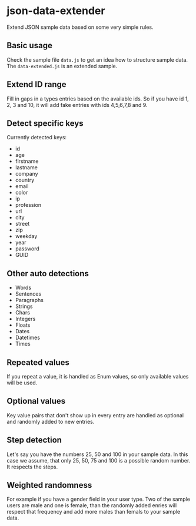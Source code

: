 # json-data-extender
Extend JSON sample data based on some very simple rules.

## Basic usage

Check the sample file `data.js` to get an idea how to structure sample data. The `data-extended.js` is an extended sample.

## Extend ID range

Fill in gaps in a types entries based on the available ids. So if you have id 1, 2, 3 and 10, it will add fake entries with ids 4,5,6,7,8 and 9.

## Detect specific keys

Currently detected keys:

- id
- age
- firstname
- lastname
- company
- country
- email
- color
- ip
- profession
- url
- city
- street
- zip
- weekday
- year
- password
- GUID

## Other auto detections

- Words
- Sentences
- Paragraphs
- Strings
- Chars
- Integers
- Floats
- Dates
- Datetimes
- Times

## Repeated values

If you repeat a value, it is handled as Enum values, so only available values will be used.

## Optional values

Key value pairs that don't show up in every entry are handled as optional and randomly added to new entries.

## Step detection

Let's say you have the numbers 25, 50 and 100 in your sample data. In this case we assume, that only 25, 50, 75 and 100 is a possible random number. It respects the steps.

## Weighted randomness

For example if you have a gender field in your user type. Two of the sample users are male and one is female, than the randomly added enries will respect that frequency and add more males than femals to your sample data.
